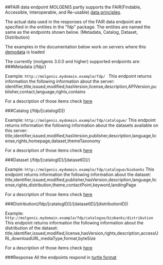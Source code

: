 ##FAIR data endpoint
MOLGENIS partly supports the FAIR(Findable, Accessible, Interoperable, and Re-usable) [data principles](https://www.force11.org/group/fairgroup/fairprinciples).

The actual data used in the responses of the FAIR data endpoint are specified in the entities in the "fdp" package. The entities are named the same as the endpoints shown below. (Metadata, Catalog, Dataset, Distribution)

The examples in the documentation below work on servers where this [demodata](https://github.com/bartcharbon/molgenis/raw/32f760792c13d48ba05e2be7ba1a9fefb53d175f/molgenis-fair/src/test/resources/FDP.xlsx) is loaded

The currently (molgenis 3.0.0 and higher) supported endpoints are:
###Metadata (/fdp/)

Example: ```http://molgenis.mydomain.example/fdp/ ```
This endpoint returns information the following information about the server:
identifier,title,issued,modified,hasVersion,license,description,APIVersion,publisher,contact,language,rights,contains

For a description of those items check [here](https://dtl-fair.atlassian.net/wiki/display/FDP/FAIR+Data+Point+Software+Specification)

###Catalog (/fdp/[catalogID]) 

Example: ```http://molgenis.mydomain.example/fdp/catalogue/```
This endpoint returns information the following information about the datasets available on this server:
title,identifier,issued,modified,hasVersion,publisher,description,language,license,rights,homepage,dataset,themeTaxonomy

For a description of those items check [here](http://www.w3.org/TR/vocab-dcat/#Class:_Catalog)

###Dataset (/fdp/[catalogID]/[datasetID]/)

Example: ```http://molgenis.mydomain.example/fdp/catalogue/biobanks```
This endpoint returns information the following information about the dataset:
title,identifier,issued,modified,publisher,hasVersion,description,language,license,rights,distribution,theme,contactPoint,keyword,landingPage

For a description of those items check [here](http://www.w3.org/TR/vocab-dcat/#Class:_Dataset)

###Distribution(/fdp/[catalogID]}/[datasetID]/[distributionID])

Example: ```http://molgenis.mydomain.example/fdp/catalogue/biobanks/distribution```
This endpoint returns information the following information about the distribution of the dataset:
title,identifier,issued,modified,license,hasVersion,rights,description,accessURL,downloadURL,mediaType,format,byteSize

For a description of those items check [here](http://www.w3.org/TR/vocab-dcat/#Class:_Distribution)

###Response
All the endpoints respond in [turtle format](http://www.w3.org/TR/turtle/)
